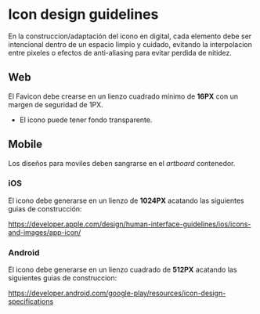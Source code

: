 # Icon design guidelines

En la construccion/adaptación del icono en digital, cada elemento debe ser intencional dentro de un espacio limpio y cuidado, evitando la interpolacion entre pixeles o efectos de anti-aliasing para evitar perdida de nitidez.

## Web

El Favicon debe crearse en un lienzo cuadrado mínimo de **16PX** con un margen de seguridad de 1PX.

- El icono puede tener fondo transparente.

## Mobile

Los diseños para moviles deben sangrarse en el *artboard* contenedor.

### iOS

El icono debe generarse en un lienzo de **1024PX** acatando las siguientes guias de construcción:

https://developer.apple.com/design/human-interface-guidelines/ios/icons-and-images/app-icon/

### Android
El icono debe generarse en un lienzo cuadrado de **512PX** acatando las siguientes guias de construccion:

https://developer.android.com/google-play/resources/icon-design-specifications